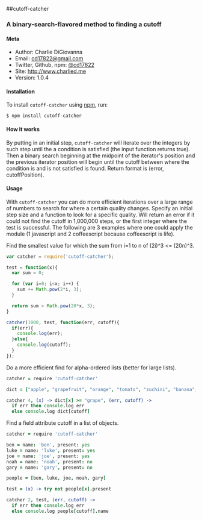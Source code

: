 ##cutoff-catcher
### A binary-search-flavored method to finding a cutoff


#### Meta

- Author: Charlie DiGiovanna
- Email: cd17822@gmail.com
- Twitter, Github, npm: [@cd17822](https://twitter.com/cd17822)
- Site: http://www.charlied.me
- Version: 1.0.4


#### Installation

To install `cutoff-catcher` using [npm](https://www.npmjs.org/), run:

```
$ npm install cutoff-catcher
```

#### How it works

By putting in an initial step, `cutoff-catcher` will iterate over the integers by such step until the a condition is satisfied (the input function returns true). Then a binary search beginning at the midpoint of the iterator's position and the previous iterator position will begin until the cutoff between where the condition is and is not satisfied is found. Return format is (error, cutoffPosition).


#### Usage

With `cutoff-catcher` you can do more efficient iterations over a large range of numbers to search for where a certain quality changes. Specify an initial step size and a function to look for a specific quality. Will return an error if it could not find the cutoff in 1,000,000 steps, or the first integer where the test is successful. The following are 3 examples where one could apply the module (1 javascript and 2 coffeescript because coffeescript is life).

Find the smallest value for which the sum from i=1 to n of (2i)^3 <= (20n)^3.

```javascript
var catcher = require('cutoff-catcher');

test = function(x){
  var sum = 0;

  for (var i=0; i<x; i++) {
    sum += Math.pow(2*i, 3);
  }

  return sum > Math.pow(20*x, 3);
}

catcher(1000, test, function(err, cutoff){
  if(err){
    console.log(err);
  }else{
    console.log(cutoff);
  }
});
```

Do a more efficient find for alpha-ordered lists (better for large lists).

```coffeescript
catcher = require 'cutoff-catcher'

dict = ["apple", "grapefruit", "orange", "tomato", "zuchini", "banana", "kiwi", "grape"].sort()

catcher 4, (x) -> dict[x] >= "grape", (err, cutoff) ->
  if err then console.log err
  else console.log dict[cutoff]
```

Find a field attribute cutoff in a list of objects.

```coffeescript
catcher = require 'cutoff-catcher'

ben = name: 'ben', present: yes
luke = name: 'luke', present: yes
joe = name: 'joe', present: yes
noah = name: 'noah', present: no
gary = name: 'gary', present: no

people = [ben, luke, joe, noah, gary]

test = (x) -> try not people[x].present

catcher 2, test, (err, cutoff) ->
  if err then console.log err
  else console.log people[cutoff].name
```
